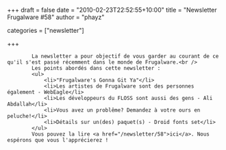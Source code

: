 
+++
draft = false
date = "2010-02-23T22:52:55+10:00"
title = "Newsletter Frugalware #58"
author = "phayz"

categories = ["newsletter"]

+++

            La newsletter a pour objectif de vous garder au courant de ce qu'il s'est passé récemment dans le monde de Frugalware.<br />
            Les points abordés dans cette newsletter :
            <ul>
                <li>"Frugalware's Gonna Git Ya"</li>
                <li>Les artistes de Frugalware sont des personnes également - WebEagle</li>
                <li>Les développeurs du FLOSS sont aussi des gens - Ali Abdallah</li>
                <li>Vous avez un problême? Demandez à votre ours en peluche!</li>
                <li>Détails sur un(des) paquet(s) - Droid fonts set</li>
            </ul>
            Vous pouvez la lire <a href="/newsletter/58">ici</a>. Nous espérons que vous l'apprécierez !
            
        
